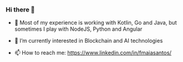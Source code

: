 ### Hi there 👋

- 🔭 Most of my experience is working with Kotlin, Go and Java, but sometimes I play with NodeJS, Python and Angular

- 🌱 I’m currently interested in Blockchain and AI technologies

- 📫 How to reach me: https://www.linkedin.com/in/fmaiasantos/

<!--
**msantosfelipe/msantosfelipe** is a ✨ _special_ ✨ repository because its `README.md` (this file) appears on your GitHub profile.

Here are some ideas to get you started:

- 🔭 I’m currently working on ...
- 🌱 I’m currently learning ...
- 👯 I’m looking to collaborate on ...
- 🤔 I’m looking for help with ...
- 💬 Ask me about ...
- 📫 How to reach me: ...
- 😄 Pronouns: ...
- ⚡ Fun fact: ...
-->
